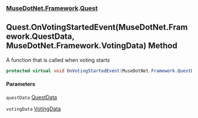 ### [MuseDotNet.Framework](./MuseDotNet-Framework.md 'MuseDotNet.Framework').[Quest](./Quest.md 'MuseDotNet.Framework.Quest')
## Quest.OnVotingStartedEvent(MuseDotNet.Framework.QuestData, MuseDotNet.Framework.VotingData) Method
A function that is called when voting starts  
```csharp
protected virtual void OnVotingStartedEvent(MuseDotNet.Framework.QuestData questData, MuseDotNet.Framework.VotingData votingData);
```
#### Parameters
<a name='MuseDotNet-Framework-Quest-OnVotingStartedEvent(MuseDotNet-Framework-QuestData_MuseDotNet-Framework-VotingData)-questData'></a>
`questData` [QuestData](./QuestData.md 'MuseDotNet.Framework.QuestData')  
  
<a name='MuseDotNet-Framework-Quest-OnVotingStartedEvent(MuseDotNet-Framework-QuestData_MuseDotNet-Framework-VotingData)-votingData'></a>
`votingData` [VotingData](./VotingData.md 'MuseDotNet.Framework.VotingData')  
  
